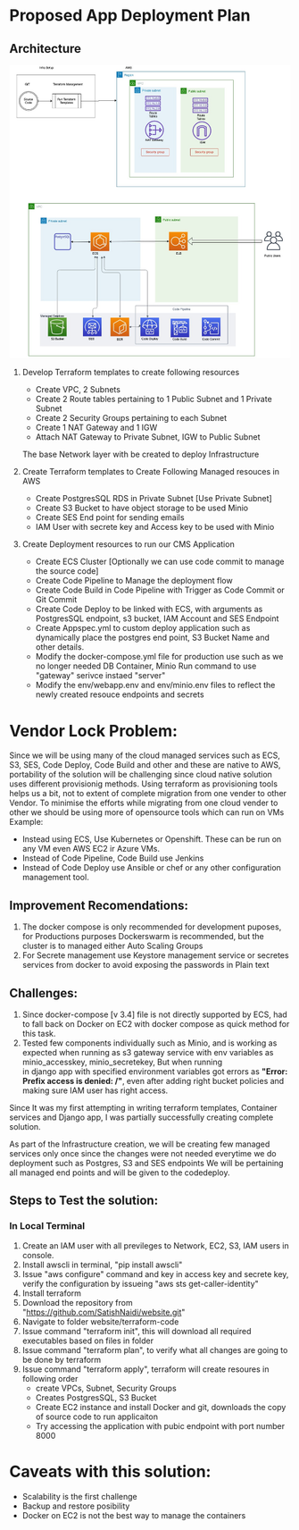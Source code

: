 # Proposed App Deployment Plan
## Architecture
 

![Architecture](https://github.com/SatishNaidi/website/blob/master/terraform-code/Architecture.jpg)

1. Develop Terraform templates to create following resources
    - Create VPC, 2 Subnets
	- Create 2 Route tables pertaining to 1 Public Subnet and 1 Private Subnet
	- Create 2 Security Groups pertaining to each Subnet
	-  Create 1 NAT Gateway and 1 IGW
	-  Attach NAT Gateway to Private Subnet, IGW to Public Subnet

	The base Network layer with be created to deploy Infrastructure

2. Create Terraform templates to Create Following Managed resouces in AWS
	- Create PostgresSQL RDS in Private Subnet [Use Private Subnet]
	-  Create S3 Bucket to have object storage to be used Minio
	-  Create SES End point for sending emails
	-  IAM User with secrete key and Access key to be used with Minio

3. Create Deployment resources to run our CMS Application
	 - Create ECS Cluster
        [Optionally we can use code commit to manage the source code]
     - Create Code Pipeline to Manage the deployment flow
     -  Create Code Build in Code Pipeline with Trigger as Code Commit or Git Commit
     - Create Code Deploy to be linked with ECS, with arguments as PostgresSQL endpoint, s3 bucket, IAM Account and SES Endpoint
     -  Create Appspec.yml to custom deploy application such as dynamically place the postgres end point, S3 Bucket Name and other details.
     -  Modify the docker-compose.yml file for production use such as we no longer needed DB Container, Minio Run command to use "gateway" serivce instaed "server"
     -  Modify the env/webapp.env and env/minio.env files to reflect the newly created resouce endpoints and secrets


# Vendor Lock Problem:

Since we will be using many of the cloud managed services such as ECS, S3, SES, Code Deploy, Code Build and other and these are native to AWS, portability of the solution will be challenging since cloud native solution uses different provisionig methods. Using terraform as provisioning tools helps us a bit, not to extent of complete migration from one vender to other Vendor. To minimise the efforts while migrating from one cloud vender to other we should be using more of opensource tools which can run on VMs
Example: 
 - Instead using ECS, Use Kubernetes or Openshift. These can be run on any VM even AWS EC2 ir Azure VMs.
 - Instead of Code Pipeline, Code Build use Jenkins
 - Instead of Code Deploy use Ansible or chef or any other configuration management tool.

## Improvement Recomendations:

1. The docker compose is only recommended for development puposes, for Productions purposes Dockerswarm is recommended, but the cluster is to managed either Auto Scaling Groups
2. For Secrete management use Keystore management service or secretes services from docker to avoid exposing the passwords in Plain text


## Challenges:

   1. Since docker-compose [v 3.4] file is not directly supported by ECS, had to fall back on Docker on EC2 with docker compose as quick method for this task.
   2. Tested few components individually such as Minio, and is working as expected when running as s3 gateway service with env variables as minio_accesskey, minio_secretekey, But when running    
        in django app with specified environment variables got errors as **"Error: Prefix access is denied: /"**, even after adding right bucket policies and making sure IAM user has right access.
    
Since It was my first attempting in writing terraform templates, Container services and Django app, I was partially successfully creating complete solution. 

As part of the Infrastructure creation, we will be creating few managed services only once since the changes were not needed everytime we do deployment such as Postgres, S3 and SES endpoints
We will be pertaining all managed end points and will be given to the codedeploy.

## Steps to Test the solution:

### In Local Terminal

 1. Create an IAM user with all previleges to Network, EC2, S3, IAM users in console.
 2. Install awscli in terminal, "pip install awscli"
 3. Issue "aws configure" command and key in access key and secrete key,  verify the configuration by issueing "aws sts get-caller-identity"
 4. Install terraform
 5. Download the repository from "https://github.com/SatishNaidi/website.git"
 6. Navigate to folder website/terraform-code
 7. Issue command "terraform init", this will download all required executables based on files in folder
 8. Issue command "terraform plan", to verify what all changes are going to be done by terraform
 9. Issue command "terraform apply", terraform will create resoures in following order
    - create VPCs, Subnet, Security Groups
    - Creates PostgresSQL, S3 Bucket 
    - Create EC2 instance and install Docker and git, downloads the copy of source code to run applicaiton
    - Try accessing the application with pubic endpoint with port number 8000

# Caveats with this solution:
 - Scalability is the first challenge
 - Backup and restore posibility
 - Docker on EC2 is not the best way to manage the containers
